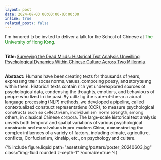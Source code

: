 ```yaml
---
layout: post
date: 2024-06-03 00:00:00-00:00:00
inline: true
related_posts: false
---
```


I'm honored to be invited to deliver a talk for the School of Chinese at <font color=Green>The University of Hong Kong</font>.<br><br>

**Title:** <u>Surveying the Dead Minds: Historical Text Analysis Unveilling Psychological Dynamics Within Chinese Culture Across Two Millennia</u>.<br><br>

**Abstract:** Humans have been creating texts for thousands of years, expressing their social norms, values, composing poetry, and storytelling within them. Historical texts contain rich yet underexplored sources of psychological data, condensing the thoughts, emotions, and behaviours of people who lived in the past. By utilizing the state-of-the-art natural language processing (NLP) methods, we developed a pipeline, called contextualized construct representations (CCR), to measure psychological constructs such as collectivism, individualism, norm strength, among others, in classical Chinese corpora. The large-scale historical text analysis unveils both temporal and spatial variations of various psychological constructs and moral values in pre-modern China, demonstrating the complex influences of a variety of factors, including climate, agriculture, conflicts, Confucianism, kinship, etc., on psychology and culture.

<div class="row mt-3">
    <div class="col-sm mt-3 mt-md-0">
        {% include figure.liquid path="assets/img/posters/poster_20240603.jpg" class="img-fluid rounded z-depth-1" zoomable=true %}
    </div>
</div>
